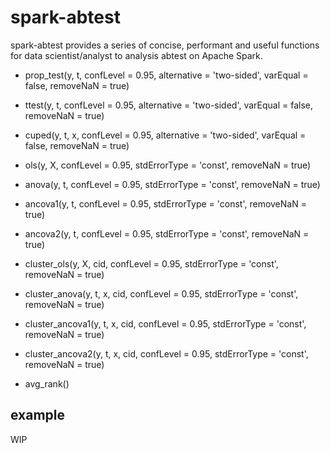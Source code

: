 
# spark-abtest

spark-abtest provides a series of concise, performant and useful functions for data scientist/analyst to analysis abtest on Apache Spark.

- prop_test(y, t, confLevel = 0.95, alternative = 'two-sided', varEqual = false, removeNaN = true)
- ttest(y, t, confLevel = 0.95, alternative = 'two-sided', varEqual = false, removeNaN = true)
- cuped(y, t, x, confLevel = 0.95, alternative = 'two-sided', varEqual = false, removeNaN = true)

- ols(y, X, confLevel = 0.95, stdErrorType = 'const', removeNaN = true)
- anova(y, t, confLevel = 0.95, stdErrorType = 'const', removeNaN = true)
- ancova1(y, t, confLevel = 0.95, stdErrorType = 'const', removeNaN = true)
- ancova2(y, t, confLevel = 0.95, stdErrorType = 'const', removeNaN = true)

- cluster_ols(y, X, cid, confLevel = 0.95, stdErrorType = 'const', removeNaN = true)
- cluster_anova(y, t, x, cid, confLevel = 0.95, stdErrorType = 'const', removeNaN = true)
- cluster_ancova1(y, t, x, cid, confLevel = 0.95, stdErrorType = 'const', removeNaN = true)
- cluster_ancova2(y, t, x, cid, confLevel = 0.95, stdErrorType = 'const', removeNaN = true)

- avg_rank()

## example

WIP



